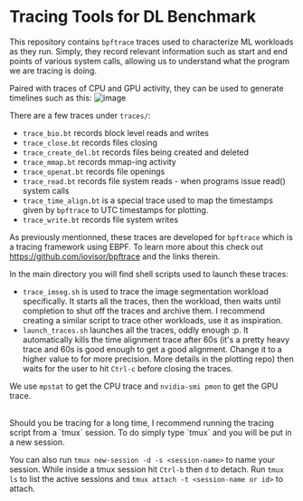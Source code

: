 # Tracing Tools for DL Benchmark

This repository contains `bpftrace` traces used to characterize ML workloads as they run. Simply, they record relevant information such as start and end points of various system calls, allowing us to understand what the program we are tracing is doing. 

Paired with traces of CPU and GPU activity, they can be used to generate timelines such as this:
![image](assets/4gpus_1xRAM.png)

There are a few traces under `traces/`:
- `trace_bio.bt` records block level reads and writes 
- `trace_close.bt` records files closing 
- `trace_create_del.bt` records files being created and deleted
- `trace_mmap.bt` records mmap-ing activity
- `trace_openat.bt` records file openings
- `trace_read.bt` records file system reads - when programs issue read() system calls
- `trace_time_align.bt` is a special trace used to map the timestamps given by `bpftrace` to UTC timestamps for plotting.
- `trace_write.bt` records file system writes

As previously mentionned, these traces are developed for `bpftrace` which is a tracing framework using EBPF. To learn more about this check out https://github.com/iovisor/bpftrace and the links therein.

In the main directory you will find shell scripts used to launch these traces:
- `trace_imseg.sh` is used to trace the image segmentation workload specifically. It starts all the traces, then the workload, then waits until completion to shut off the traces and archive them. I recommend creating a similar script to trace other workloads, use it as inspiration.
- `launch_traces.sh` launches all the traces, oddly enough :p. It automatically kills the time alignment trace after 60s (it's a pretty heavy trace and 60s is good enough to get a good alignment. Change it to a higher value to for more precision. More details in the plotting repo) then waits for the user to hit `Ctrl-c` before closing the traces.

We use `mpstat` to get the CPU trace and `nvidia-smi pmon` to get the GPU trace.

<br>
Should you be tracing for a long time, I recommend running the tracing script from a `tmux` session. To do simply type `tmux` and you will be put in a new session. 

You can also run `tmux new-session -d -s <session-name>` to name your session. While inside a tmux session hit `Ctrl-b` then `d` to detach. Run `tmux ls` to list the active sessions and `tmux attach -t <session-name or id>` to attach.